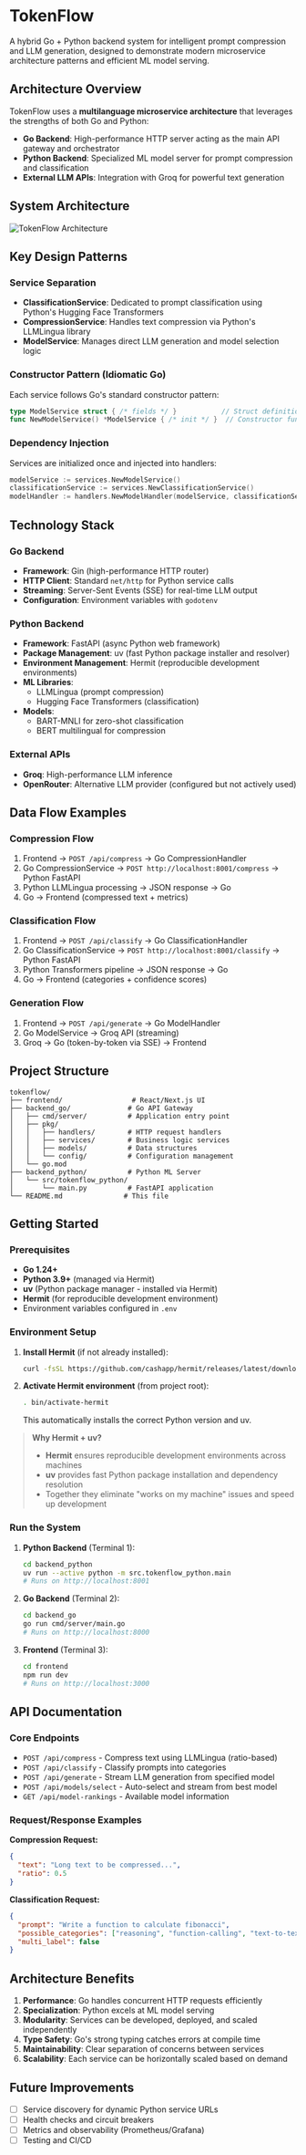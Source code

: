 # TokenFlow

A hybrid Go + Python backend system for intelligent prompt compression and LLM generation, designed to demonstrate modern microservice architecture patterns and efficient ML model serving.

## Architecture Overview

TokenFlow uses a **multilanguage microservice architecture** that leverages the strengths of both Go and Python:

- **Go Backend**: High-performance HTTP server acting as the main API gateway and orchestrator
- **Python Backend**: Specialized ML model server for prompt compression and classification
- **External LLM APIs**: Integration with Groq for powerful text generation

## System Architecture

![TokenFlow Architecture](TokenFlow.png)

## Key Design Patterns

### Service Separation
- **ClassificationService**: Dedicated to prompt classification using Python's Hugging Face Transformers
- **CompressionService**: Handles text compression via Python's LLMLingua library  
- **ModelService**: Manages direct LLM generation and model selection logic

### Constructor Pattern (Idiomatic Go)
Each service follows Go's standard constructor pattern:
```go
type ModelService struct { /* fields */ }           // Struct definition
func NewModelService() *ModelService { /* init */ }  // Constructor function
```

### Dependency Injection
Services are initialized once and injected into handlers:
```go
modelService := services.NewModelService()
classificationService := services.NewClassificationService()
modelHandler := handlers.NewModelHandler(modelService, classificationService)
```

## Technology Stack

### Go Backend
- **Framework**: Gin (high-performance HTTP router)
- **HTTP Client**: Standard `net/http` for Python service calls
- **Streaming**: Server-Sent Events (SSE) for real-time LLM output
- **Configuration**: Environment variables with `godotenv`

### Python Backend  
- **Framework**: FastAPI (async Python web framework)
- **Package Management**: uv (fast Python package installer and resolver)
- **Environment Management**: Hermit (reproducible development environments)
- **ML Libraries**: 
  - LLMLingua (prompt compression)
  - Hugging Face Transformers (classification)
- **Models**: 
  - BART-MNLI for zero-shot classification
  - BERT multilingual for compression

### External APIs
- **Groq**: High-performance LLM inference
- **OpenRouter**: Alternative LLM provider (configured but not actively used)

## Data Flow Examples

### Compression Flow
1. Frontend → `POST /api/compress` → Go CompressionHandler
2. Go CompressionService → `POST http://localhost:8001/compress` → Python FastAPI
3. Python LLMLingua processing → JSON response → Go
4. Go → Frontend (compressed text + metrics)

### Classification Flow  
1. Frontend → `POST /api/classify` → Go ClassificationHandler
2. Go ClassificationService → `POST http://localhost:8001/classify` → Python FastAPI
3. Python Transformers pipeline → JSON response → Go
4. Go → Frontend (categories + confidence scores)

### Generation Flow
1. Frontend → `POST /api/generate` → Go ModelHandler
2. Go ModelService → Groq API (streaming)
3. Groq → Go (token-by-token via SSE) → Frontend

## Project Structure

```
tokenflow/
├── frontend/                 # React/Next.js UI
├── backend_go/              # Go API Gateway
│   ├── cmd/server/          # Application entry point
│   ├── pkg/
│   │   ├── handlers/        # HTTP request handlers
│   │   ├── services/        # Business logic services
│   │   ├── models/          # Data structures
│   │   └── config/          # Configuration management
│   └── go.mod
├── backend_python/          # Python ML Server
│   └── src/tokenflow_python/
│       └── main.py          # FastAPI application
└── README.md               # This file
```

## Getting Started

### Prerequisites
- **Go 1.24+**
- **Python 3.9+** (managed via Hermit)
- **uv** (Python package manager - installed via Hermit)
- **Hermit** (for reproducible development environment)
- Environment variables configured in `.env`

### Environment Setup
1. **Install Hermit** (if not already installed):
   ```bash
   curl -fsSL https://github.com/cashapp/hermit/releases/latest/download/install.sh | bash
   ```

2. **Activate Hermit environment** (from project root):
   ```bash
   . bin/activate-hermit
   ```
   This automatically installs the correct Python version and uv.

> **Why Hermit + uv?**
> - **Hermit** ensures reproducible development environments across machines
> - **uv** provides fast Python package installation and dependency resolution
> - Together they eliminate "works on my machine" issues and speed up development

### Run the System
1. **Python Backend** (Terminal 1):
   ```bash
   cd backend_python
   uv run --active python -m src.tokenflow_python.main
   # Runs on http://localhost:8001
   ```

2. **Go Backend** (Terminal 2):
   ```bash
   cd backend_go
   go run cmd/server/main.go
   # Runs on http://localhost:8000
   ```

3. **Frontend** (Terminal 3):
   ```bash
   cd frontend
   npm run dev
   # Runs on http://localhost:3000
   ```

## API Documentation

### Core Endpoints
- `POST /api/compress` - Compress text using LLMLingua (ratio-based)
- `POST /api/classify` - Classify prompts into categories
- `POST /api/generate` - Stream LLM generation from specified model
- `POST /api/models/select` - Auto-select and stream from best model
- `GET /api/model-rankings` - Available model information

### Request/Response Examples

**Compression Request:**
```json
{
  "text": "Long text to be compressed...",
  "ratio": 0.5
}
```

**Classification Request:**
```json
{
  "prompt": "Write a function to calculate fibonacci",
  "possible_categories": ["reasoning", "function-calling", "text-to-text"],
  "multi_label": false
}
```

## Architecture Benefits

1. **Performance**: Go handles concurrent HTTP requests efficiently
2. **Specialization**: Python excels at ML model serving 
3. **Modularity**: Services can be developed, deployed, and scaled independently
4. **Type Safety**: Go's strong typing catches errors at compile time
5. **Maintainability**: Clear separation of concerns between services
6. **Scalability**: Each service can be horizontally scaled based on demand

## Future Improvements

- [ ] Service discovery for dynamic Python service URLs
- [ ] Health checks and circuit breakers
- [ ] Metrics and observability (Prometheus/Grafana)
- [ ] Testing and CI/CD